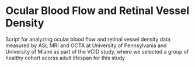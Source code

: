 # Ocular Blood Flow and Retinal Vessel Density
Script for analyzing ocular blood flow and retinal vessel density data measured by ASL MRI and OCTA at University of Pennsylvania and University of Miami as part of the VCID study, where we selected a group of healthy cohort acorss adult lifespan for this study
